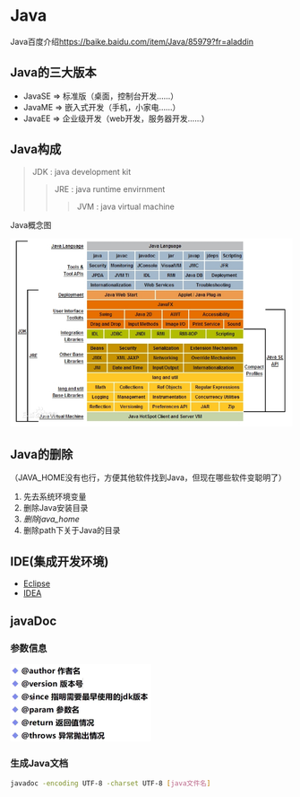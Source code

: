 # Java

Java百度介绍<https://baike.baidu.com/item/Java/85979?fr=aladdin>

## Java的三大版本

- JavaSE => 标准版（桌面，控制台开发……）
- JavaME => 嵌入式开发（手机，小家电……）
- JavaEE => 企业级开发（web开发，服务器开发……）

## Java构成

> JDK : java development kit
>
> > JRE : java runtime envirnment
> >
> > > JVM : java virtual machine

Java概念图

<img src="java.assets/Java%E6%A6%82%E5%BF%B5%E5%9B%BE.jpg" alt="Java概念图" style="zoom:150%;" />

## Java的删除

（JAVA_HOME没有也行，方便其他软件找到Java，但现在哪些软件变聪明了）

1. 先去系统环境变量
2. 删除Java安装目录
3. *删除java_home*
4. 删除path下关于Java的目录

## IDE(集成开发环境)

- [Eclipse](https://www.eclipse.org/)
- [IDEA](https://www.jetbrains.com/zh-cn/)

## javaDoc

### 参数信息

<img src="java.assets/image-20210204202422981.png" alt="image-20210204202422981" style="zoom:50%;" />

### 生成Java文档

```bash
javadoc -encoding UTF-8 -charset UTF-8 [java文件名]
```

